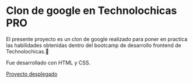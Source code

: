 # Clon de google en Technolochicas PRO

El presente proyecto es un clon de google realizado para poner en practica las habilidades obtenidas dentro del bootcamp de desarrollo frontend de Technolochicas.💖

Fue desarrollado con HTML y CSS.

[Proyecto desplegado](https://clongooglefrida.netlify.app/) 
